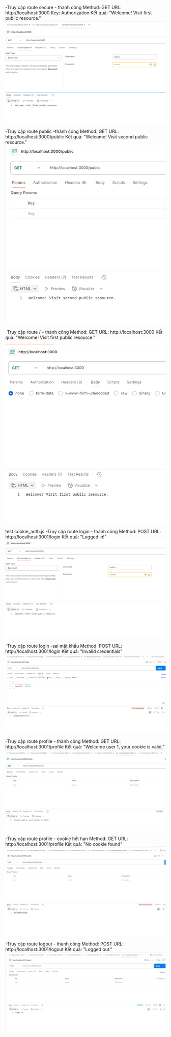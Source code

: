 -Truy cập route secure - thành công
Method: GET
URL: http://localhost:3000
Key: Authorization
Kết quả: "Welcome! Visit first public resource."
![alt text](<public/images/Screenshot 2025-09-25 191119.png>)

-Truy cập route public -thành công
Method: GET
URL: http://localhost:3000/public
Kết quả: "Welcome! Visit second public resource."
![alt text](<public/images/Screenshot 2025-09-25 190953.png>)

-Truy cập route / - thành công
Method: GET
URL: http://localhost:3000
Kết quả: "Welcome! Visit first public resource."
![alt text](<public/images/Screenshot 2025-09-25 190851.png>)


test  cookie_auth.js
-Truy cập route login - thành công
Method: POST
URL: http://localhost:3001/login
Kết quả: "Logged in!"
![alt text](<public/images/Screenshot 2025-09-25 191248.png>)

-Truy cập route login -sai mật khẩu
Method: POST
URL: http://localhost:3001/login
Kết quả: "Invalid credentials"
![alt text](<public/images/Screenshot 2025-09-25 195120.png>)

-Truy cập route profile - thành công
Method: GET
URL: http://localhost:3001/profile
Kết quả: "Welcome user 1, your cookie is valid."
![alt text](<public/images/Screenshot 2025-09-25 194413.png>)

-Truy cập route profile - cookie hết hạn
Method: GET
URL: http://localhost:3001/profile
Kết quả: "No cookie found"
![alt text](<public/images/Screenshot 2025-09-25 195325.png>)

-Truy cập route logout - thành công
Method: POST
URL: http://localhost:3001/logout
Kết quả: "Logged out."
![alt text](<public/images/Screenshot 2025-09-25 195747.png>)